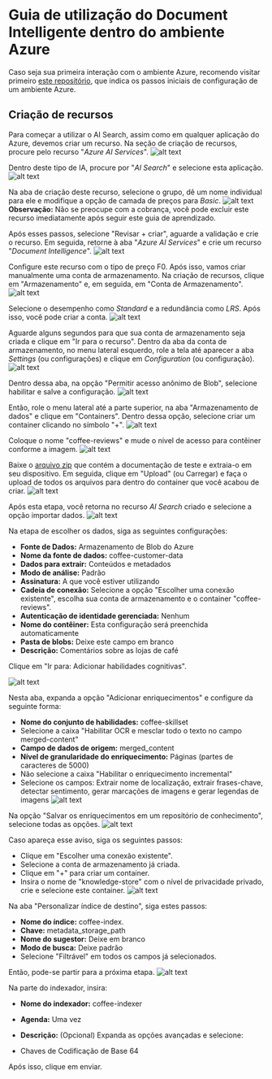 # Guia de utilização do Document Intelligente dentro do ambiente Azure

Caso seja sua primeira interação com o ambiente Azure, recomendo visitar primeiro [este repositório](https://github.com/HugoCSouza/inicio-azure), que indica os passos iniciais de configuração de um ambiente Azure.

## Criação de recursos

Para começar a utilizar o AI Search, assim como em qualquer aplicação do Azure, devemos criar um recurso. Na seção de criação de recursos, procure pelo recurso "*Azure AI Services*".
![alt text](image.png)

Dentro deste tipo de IA, procure por "*AI Search*" e selecione esta aplicação.
![alt text](image-1.png)

Na aba de criação deste recurso, selecione o grupo, dê um nome individual para ele e modifique a opção de camada de preços para *Basic*.
![alt text](image-2.png)
**Observação:** Não se preocupe com a cobrança, você pode excluir este recurso imediatamente após seguir este guia de aprendizado.

Após esses passos, selecione "Revisar + criar", aguarde a validação e crie o recurso. Em seguida, retorne à aba "*Azure AI Services*" e crie um recurso "*Document Intelligence*".
![alt text](image-3.png)

Configure este recurso com o tipo de preço F0. Após isso, vamos criar manualmente uma conta de armazenamento. Na criação de recursos, clique em "Armazenamento" e, em seguida, em "Conta de Armazenamento".
![alt text](image-4.png)

Selecione o desempenho como *Standard* e a redundância como *LRS*. Após isso, você pode criar a conta.
![alt text](image-5.png)

Aguarde alguns segundos para que sua conta de armazenamento seja criada e clique em "Ir para o recurso". Dentro da aba da conta de armazenamento, no menu lateral esquerdo, role a tela até aparecer a aba *Settings* (ou configurações) e clique em *Configuration* (ou configuração).
![alt text](image-6.png)

Dentro dessa aba, na opção "Permitir acesso anônimo de Blob", selecione habilitar e salve a configuração.
![alt text](image-7.png)

Então, role o menu lateral até a parte superior, na aba "Armazenamento de dados" e clique em "Containers". Dentro dessa opção, selecione criar um container clicando no símbolo "+".
![alt text](image-8.png)

Coloque o nome "coffee-reviews" e mude o nivel de acesso para contêiner conforme a imagem.
![alt text](image-9.png)

Baixe o [arquivo zip](https://aka.ms/mslearn-coffee-reviews) que contém a documentação de teste e extraia-o em seu dispositivo. Em seguida, clique em "Upload" (ou Carregar) e faça o upload de todos os arquivos para dentro do container que você acabou de criar.
![alt text](image-11.png)

Após esta etapa, você retorna no recurso *AI Search* criado e selecione a opção importar dados.
![alt text](image-10.png)

Na etapa de escolher os dados, siga as seguintes configurações:

- **Fonte de Dados:** Armazenamento de Blob do Azure
- **Nome da fonte de dados:** coffee-customer-data
- **Dados para extrair:** Conteúdos e metadados
- **Modo de análise:** Padrão
- **Assinatura:** A que você estiver utilizando
- **Cadeia de conexão:** Selecione a opção "Escolher uma conexão existente", escolha sua conta de armazenamento e o container "coffee-reviews".
- **Autenticação de identidade gerenciada:** Nenhum
- **Nome do contêiner:** Esta configuração será preenchida automaticamente
- **Pasta de blobs:** Deixe este campo em branco
- **Descrição:** Comentários sobre as lojas de café

Clique em "Ir para: Adicionar habilidades cognitivas".

![alt text](image-13.png)

Nesta aba, expanda a opção "Adicionar enriquecimentos" e configure da seguinte forma:

- **Nome do conjunto de habilidades:** coffee-skillset
- Selecione a caixa "Habilitar OCR e mesclar todo o texto no campo merged-content"
- **Campo de dados de origem:** merged_content
- **Nível de granularidade do enriquecimento:** Páginas (partes de caracteres de 5000)
- Não selecione a caixa "Habilitar o enriquecimento incremental"
- Selecione os campos: Extrair nome de localização, extrair frases-chave, detectar sentimento, gerar marcações de imagens e gerar legendas de imagens
![alt text](image-14.png)

Na opção "Salvar os enriquecimentos em um repositório de conhecimento", selecione todas as opções.
![alt text](image-16.png)

Caso apareça esse aviso, siga os seguintes passos:

- Clique em "Escolher uma conexão existente".
- Selecione a conta de armazenamento já criada.
- Clique em "+" para criar um container.
- Insira o nome de "knowledge-store" com o nível de privacidade privado, crie e selecione este container.
![alt text](image-15.png)

Na aba "Personalizar índice de destino", siga estes passos:

- **Nome do índice:** coffee-index.
- **Chave:** metadata_storage_path
- **Nome do sugestor:** Deixe em branco
- **Modo de busca:** Deixe padrão
- Selecione "Filtrável" em todos os campos já selecionados.

Então, pode-se partir para a próxima etapa.
![alt text](image-17.png)

Na parte do indexador, insira:

- **Nome do indexador:** coffee-indexer
- **Agenda:** Uma vez
- **Descrição:** (Opcional)
Expanda as opções avançadas e selecione:

- Chaves de Codificação de Base 64

Após isso, clique em enviar.
